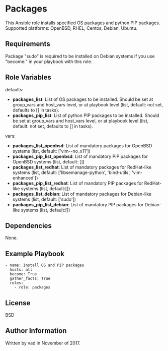 Packages
========

This Ansible role installs specified OS packages and python PIP packages. Supported platforms: OpenBSD, RHEL, Centos, Debian, Ubuntu.

Requirements
------------

Package "sudo" is required to be installed on Debian systems if you use "become:" in your playbook with this role.

Role Variables
--------------

defaults:
 - **packages_list**: List of OS packages to be installed. Should be set at group_vars and host_vars level, or at playbook level (list, default: not set, defaults to [] in tasks).
 - **packages_pip_list**: List of python PIP packages to be installed. Should be set at group_vars and host_vars level, or at playbook level (list, default: not set, defaults to [] in tasks).

vars:
 - **packages_list_openbsd**: List of mandatory packages for OpenBSD systems (list, default: ['vim--no_x11'])
 - **packages_pip_list_openbsd**: List of mandatory PIP packages for OpenBSD systems (list, default: [])
 - **packages_list_redhat**: List of mandatory packages for RedHat-like systems (list, default: ['libsemanage-python', 'bind-utils', 'vim-enhanced'])
 - **packages_pip_list_redhat**: List of mandatory PIP packages for RedHat-like systems (list, default:[])
 - **packages_list_debian**: List of mandatory packages for Debian-like systems (list, default: ['sudo'])
 - **packages_pip_list_debian**: List of mandatory PIP packages for Debian-like systems (list, default:[])

Dependencies
------------

None.

Example Playbook
----------------

    - name: Install OS and PIP packages
      hosts: all
      become: True
      gather_facts: True
      roles:
        - role: packages


License
-------

BSD

Author Information
------------------

Written by vad in November of 2017.
